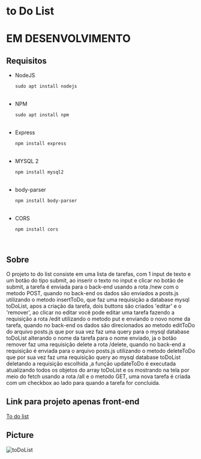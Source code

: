 # to Do List

<h1>EM DESENVOLVIMENTO</h1>

<h2>Requisitos</h2>

<ul>
  <li>NodeJS</li>
  <p><code>sudo apt install nodejs</code></p>
  <br>
  <li>NPM</li>
  <p><code>sudo apt install npm</code></p>
  <br>
  <li>Express</li>
  <p><code>npm install express</code></p>
  <br>
  <li>MYSQL 2</li>
  <p><code>npm install mysql2</code></p>
  <br>
  <li>body-parser</li>
  <p><code>npm install body-parser</code></p>
  <br>
  <li>CORS</li>
  <p><code>npm install cors</code></p>
  <br>
</ul>

<h2>Sobre</h2>

<p>O projeto to do list consiste em uma lista de tarefas, com 1 input de texto e um botão do tipo submit, ao inserir o texto no input e clicar no botão de submit, a tarefa é enviada para o back-end usando a rota /new com o metodo POST, quando no back-end os dados são enviados a posts.js utilizando o metodo insertToDo, que faz uma requisição a database mysql toDoList, apos a criação da tarefa, dois buttons são criados 'editar' e o 'remover', ao clicar no editar você pode editar uma tarefa fazendo a requisição a rota /edit utilizando o metodo put e enviando o novo nome da tarefa, quando no back-end os dados são direcionados ao metodo editToDo do arquivo posts.js que por sua vez faz uma query para o mysql database toDoList alterando o nome da tarefa para o nome enviado, ja o botão remover faz uma requisição delete a rota /delete, quando no back-end a requisição é enviada para o arquivo posts.js utilizando o metodo deleteToDo que por sua vez faz uma requisição query ao mysql database toDoList deletando a requisição escolhida ,a função updateToDo é executada atualizando todos os objetos do array toDoList e os mostrando na tela por meio do fetch usando a rota /all e o metodo GET,  uma nova tarefa é criada com um checkbox ao lado para quando a tarefa for concluida.</p>

<h2>Link para projeto apenas front-end</h2>
<a href='https://unruffled-turing-b06ef7.netlify.app/'>To do list</a>

<h2>Picture</h2>

![toDoList](https://user-images.githubusercontent.com/79015823/138046834-cd2142d6-a2a9-457b-a98f-5f18c90bde9f.jpg)
